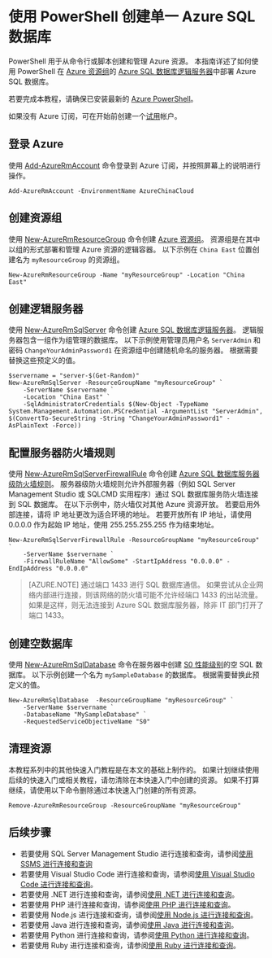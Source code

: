 <properties
    pageTitle="Azure PowerShell：创建 SQL 数据库 | Azure"
    description="了解如何在 Azure 门户中创建 SQL 数据库逻辑服务器、服务器级防火墙规则和数据库。"
    keywords="SQL 数据库教程：创建 SQL 数据库"
    services="sql-database"
    documentationcenter=""
    author="CarlRabeler"
    manager="jhubbard"
    editor="" />
<tags
    ms.assetid=""
    ms.service="sql-database"
    ms.custom="quick start create"
    ms.workload="data-management"
    ms.tgt_pltfrm="na"
    ms.devlang="PowerShell"
    ms.topic="hero-article"
    ms.date="04/03/2017"
    wacn.date="05/22/2017"
    ms.author="carlrab"
    ms.translationtype="Human Translation"
    ms.sourcegitcommit="8fd60f0e1095add1bff99de28a0b65a8662ce661"
    ms.openlocfilehash="77139324edd5eaef4db5b7dbc0de36623910ad56"
    ms.contentlocale="zh-cn"
    ms.lasthandoff="05/12/2017" />

# <a name="create-a-single-azure-sql-database-using-powershell"></a>使用 PowerShell 创建单一 Azure SQL 数据库

PowerShell 用于从命令行或脚本创建和管理 Azure 资源。 本指南详述了如何使用 PowerShell 在 [Azure 资源组](/documentation/articles/resource-group-overview/)的 [Azure SQL 数据库逻辑服务器](/documentation/articles/sql-database-features/)中部署 Azure SQL 数据库。

若要完成本教程，请确保已安装最新的 [Azure PowerShell](https://docs.microsoft.com/zh-cn/powershell/azureps-cmdlets-docs)。 

如果没有 Azure 订阅，可在开始前创建一个[试用](/pricing/1rmb-trial/)帐户。

## <a name="log-in-to-azure"></a>登录 Azure

使用 [Add-AzureRmAccount](https://docs.microsoft.com/zh-cn/powershell/resourcemanager/azurerm.profile/v2.5.0/add-azurermaccount) 命令登录到 Azure 订阅，并按照屏幕上的说明进行操作。

    Add-AzureRmAccount -EnvironmentName AzureChinaCloud

## <a name="create-a-resource-group"></a>创建资源组

使用 [New-AzureRmResourceGroup](https://docs.microsoft.com/zh-cn/powershell/resourcemanager/azurerm.resources/v3.5.0/new-azurermresourcegroup) 命令创建 [Azure 资源组](/documentation/articles/resource-group-overview/)。 资源组是在其中以组的形式部署和管理 Azure 资源的逻辑容器。 以下示例在 `China East` 位置创建名为 `myResourceGroup` 的资源组。

    New-AzureRmResourceGroup -Name "myResourceGroup" -Location "China East"

## <a name="create-a-logical-server"></a>创建逻辑服务器

使用 [New-AzureRmSqlServer](https://docs.microsoft.com/zh-cn/powershell/resourcemanager/azurerm.sql/v2.5.0/new-azurermsqlserver) 命令创建 [Azure SQL 数据库逻辑服务器](/documentation/articles/sql-database-features/)。 逻辑服务器包含一组作为组管理的数据库。 以下示例使用管理员用户名 `ServerAdmin` 和密码 `ChangeYourAdminPassword1` 在资源组中创建随机命名的服务器。 根据需要替换这些预定义的值。

    $servername = "server-$(Get-Random)"
    New-AzureRmSqlServer -ResourceGroupName "myResourceGroup" `
        -ServerName $servername `
        -Location "China East" `
        -SqlAdministratorCredentials $(New-Object -TypeName System.Management.Automation.PSCredential -ArgumentList "ServerAdmin", $(ConvertTo-SecureString -String "ChangeYourAdminPassword1" -AsPlainText -Force))

## <a name="configure-a-server-firewall-rule"></a>配置服务器防火墙规则

使用 [New-AzureRmSqlServerFirewallRule](https://docs.microsoft.com/zh-cn/powershell/resourcemanager/azurerm.sql/v2.5.0/new-azurermsqlserverfirewallrule) 命令创建 [Azure SQL 数据库服务器级防火墙规则](/documentation/articles/sql-database-firewall-configure/)。 服务器级防火墙规则允许外部服务器（例如 SQL Server Management Studio 或 SQLCMD 实用程序）通过 SQL 数据库服务防火墙连接到 SQL 数据库。 在以下示例中，防火墙仅对其他 Azure 资源开放。 若要启用外部连接，请将 IP 地址更改为适合环境的地址。 若要开放所有 IP 地址，请使用 0.0.0.0 作为起始 IP 地址，使用 255.255.255.255 作为结束地址。

    New-AzureRmSqlServerFirewallRule -ResourceGroupName "myResourceGroup" `
        -ServerName $servername `
        -FirewallRuleName "AllowSome" -StartIpAddress "0.0.0.0" -EndIpAddress "0.0.0.0"

> [AZURE.NOTE]
> 通过端口 1433 进行 SQL 数据库通信。 如果尝试从企业网络内部进行连接，则该网络的防火墙可能不允许经端口 1433 的出站流量。 如果是这样，则无法连接到 Azure SQL 数据库服务器，除非 IT 部门打开了端口 1433。
>

## <a name="create-a-blank-database"></a>创建空数据库

使用 [New-AzureRmSqlDatabase](https://docs.microsoft.com/zh-cn/powershell/resourcemanager/azurerm.sql/v2.5.0/new-azurermsqldatabase) 命令在服务器中创建 [S0 性能级别](/documentation/articles/sql-database-service-tiers/)的空 SQL 数据库。 以下示例创建一个名为 `mySampleDatabase` 的数据库。 根据需要替换此预定义的值。

    New-AzureRmSqlDatabase  -ResourceGroupName "myResourceGroup" `
        -ServerName $servername `
        -DatabaseName "MySampleDatabase" `
        -RequestedServiceObjectiveName "S0"

## <a name="clean-up-resources"></a>清理资源

本教程系列中的其他快速入门教程是在本文的基础上制作的。 如果计划继续使用后续的快速入门或相关教程，请勿清除在本快速入门中创建的资源。 如果不打算继续，请使用以下命令删除通过本快速入门创建的所有资源。

    Remove-AzureRmResourceGroup -ResourceGroupName "myResourceGroup"

## <a name="next-steps"></a>后续步骤

- 若要使用 SQL Server Management Studio 进行连接和查询，请参阅[使用 SSMS 进行连接和查询](/documentation/articles/sql-database-connect-query-ssms/)
- 若要使用 Visual Studio Code 进行连接和查询，请参阅[使用 Visual Studio Code 进行连接和查询](/documentation/articles/sql-database-connect-query-vscode/)。
- 若要使用 .NET 进行连接和查询，请参阅[使用 .NET 进行连接和查询](/documentation/articles/sql-database-connect-query-dotnet/)。
- 若要使用 PHP 进行连接和查询，请参阅[使用 PHP 进行连接和查询](/documentation/articles/sql-database-connect-query-php/)。
- 若要使用 Node.js 进行连接和查询，请参阅[使用 Node.js 进行连接和查询](/documentation/articles/sql-database-connect-query-nodejs/)。
- 若要使用 Java 进行连接和查询，请参阅[使用 Java 进行连接和查询](/documentation/articles/sql-database-connect-query-java/)。
- 若要使用 Python 进行连接和查询，请参阅[使用 Python 进行连接和查询](/documentation/articles/sql-database-connect-query-python/)。
- 若要使用 Ruby 进行连接和查询，请参阅[使用 Ruby 进行连接和查询](/documentation/articles/sql-database-connect-query-ruby/)。
<!--Update_Description:update "配置服务器防火墙规则";add next steps references links-->